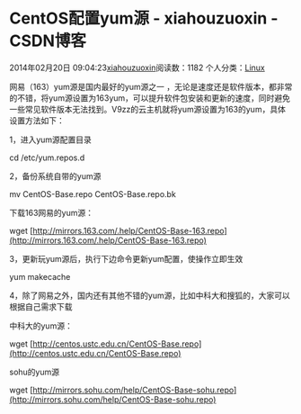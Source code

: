 # CentOS配置yum源 - xiahouzuoxin - CSDN博客





2014年02月20日 09:04:23[xiahouzuoxin](https://me.csdn.net/xiahouzuoxin)阅读数：1182
个人分类：[Linux](https://blog.csdn.net/xiahouzuoxin/article/category/1286747)










网易（163）yum源是国内最好的yum源之一 ，无论是速度还是软件版本，都非常的不错，将yum源设置为163yum，可以提升软件包安装和更新的速度，同时避免一些常见软件版本无法找到。V9zz的云主机就将yum源设置为163的yum，具体设置方法如下：





1，进入yum源配置目录

cd /etc/yum.repos.d





2，备份系统自带的yum源

mv CentOS-Base.repo CentOS-Base.repo.bk

下载163网易的yum源：

wget [http://mirrors.163.com/.help/CentOS-Base-163.repo](http://mirrors.163.com/.help/CentOS-Base-163.repo)





3，更新玩yum源后，执行下边命令更新yum配置，使操作立即生效

yum makecache





4，除了网易之外，国内还有其他不错的yum源，比如中科大和搜狐的，大家可以根据自己需求下载

中科大的yum源：

wget [http://centos.ustc.edu.cn/CentOS-Base.repo](http://centos.ustc.edu.cn/CentOS-Base.repo)

sohu的yum源

wget [http://mirrors.sohu.com/help/CentOS-Base-sohu.repo](http://mirrors.sohu.com/help/CentOS-Base-sohu.repo)






